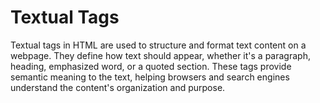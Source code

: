 # Textual Tags

Textual tags in HTML are used to structure and format text content on a webpage. They define how text should appear, whether it's a paragraph, heading, emphasized word, or a quoted section. These tags provide semantic meaning to the text, helping browsers and search engines understand the content's organization and purpose.